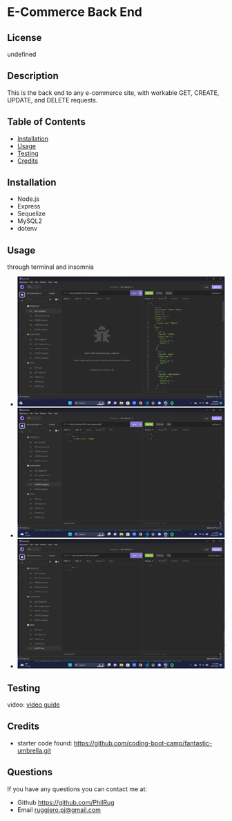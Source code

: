 # E-Commerce Back End
## License

undefined
## Description
This is the back end to any e-commerce site, with workable GET, CREATE, UPDATE, and DELETE requests.
    
## Table of Contents
    
- [Installation](#installation)
- [Usage](#usage)
- [Testing](#test)
- [Credits](#credits)
    
## Installation
- Node.js
- Express
- Sequelize
- MySQL2
- dotenv
    
## Usage
through terminal and insomnia
- ![get product](img/get%20product.png)
- ![update category](img/update%20category.png)
- ![delete tag](img/delete%20tag.png)
    
## Testing
video: [video guide](img/video/Untitled_%20Apr%2025,%202023%204_23%20PM.webm)

## Credits
- starter code found: https://github.com/coding-boot-camp/fantastic-umbrella.git
    
## Questions
If you have any questions you can contact me at:
- Github https://github.com/PhilRug
- Email ruggiero.pj@gmail.com
